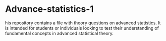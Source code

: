 # Advance-statistics-1
his repository contains a file with theory questions on advanced statistics. It is intended for students or individuals looking to test their understanding of fundamental concepts in advanced statistical theory. 
